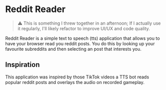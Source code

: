 # Reddit Reader
> ⚠️ This is something I threw together in an afternoon; 
> If I actually use it regularly, I'll likely refactor to improve UI/UX and code quality.

Reddit Reader is a simple text to speech (tts) application that allows you to have your browser read you reddit posts. You do this by looking up your favourite subreddits and then selecting an post that interests you. 

## Inspiration
This application was inspired by those TikTok videos a TTS bot reads popular reddit posts and overlays the audio on recorded gameplay. 
